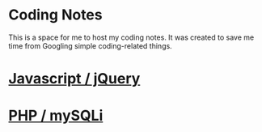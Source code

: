 # Coding Notes

This is a space for me to host my coding notes. It was created to save me time from Googling simple coding-related things.

# [Javascript / jQuery](https://github.com/sadgrlonline/coding-notes/tree/main/JavaScript)

# [PHP / mySQLi](https://github.com/sadgrlonline/coding-notes/tree/main/PHP)